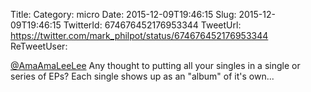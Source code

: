 Title: 
Category: micro
Date: 2015-12-09T19:46:15
Slug: 2015-12-09T19:46:15
TwitterId: 674676452176953344
TweetUrl: https://twitter.com/mark_philpot/status/674676452176953344
ReTweetUser: 

[@AmaAmaLeeLee](https://twitter.com/AmaAmaLeeLee) Any thought to putting all your singles in a single or series of EPs? Each single shows up as an "album" of it's own...